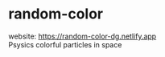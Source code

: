 # random-color
website: https://random-color-dg.netlify.app <br />
Psysics colorful particles in space
